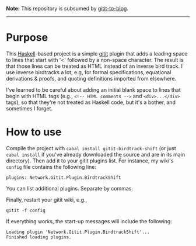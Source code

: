 **Note:** This repository is subsumed by [gitit-to-blog](https://github.com/conal/gitit-to-blog).

* * * * * * * * * * * * * * * * * * * *

# Purpose

This [Haskell](http://haskell.org)-based project is a simple [gitit](http://gitit.net/) plugin that adds a leading space to lines that start with '<' followed by a non-space character.
The result is that those lines can be treated as HTML instead of an inverse bird track.
I use inverse birdtracks a lot, e.g, for formal specifications, equational derivations & proofs, and quoting definitions imported from elsewhere.

I've learned to be careful about adding an initial blank space to lines that begin with HTML tags (e.g., `<!-- HTML comments -->` and `<div>...</div>` tags), so that they're not treated as Haskell code, but it's a bother, and sometimes I forget.

# How to use

Compile the project with `cabal install gitit-birdtrack-shift` (or just `cabal install` if you've already downloaded the source and are in its main directory).
Then add it to your gitit plugins list.
For instance, my wiki's `config` file contains the following line:

    plugins: Network.Gitit.Plugin.BirdtrackShift

You can list additional plugins.  Separate by commas.

Finally, restart your gitit wiki, e.g.,

    gitit -f config

If everything works, the start-up messages will include the following:

    Loading plugin 'Network.Gitit.Plugin.BirdtrackShift'...
    Finished loading plugins.

